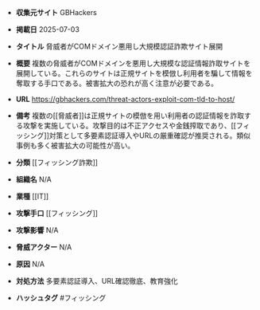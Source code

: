 - **収集元サイト**
GBHackers

- **掲載日**
2025-07-03

- **タイトル**
脅威者がCOMドメイン悪用し大規模認証詐欺サイト展開

- **概要**
複数の脅威者がCOMドメインを悪用し大規模な認証情報詐取サイトを展開している。これらのサイトは正規サイトを模倣し利用者を騙して情報を奪取する手口である。被害拡大の恐れが高く注意が必要である。

- **URL**
https://gbhackers.com/threat-actors-exploit-com-tld-to-host/

- **備考**
複数の[[脅威者]]は正規サイトの模倣を用い利用者の認証情報を詐取する攻撃を実施している。攻撃目的は不正アクセスや金銭搾取であり、[[フィッシング]]対策として多要素認証導入やURLの厳重確認が推奨される。類似事例も多く被害拡大の可能性が高い。

- **分類**
[[フィッシング詐欺]]

- **組織名**
N/A

- **業種**
[[IT]]

- **攻撃手口**
[[フィッシング]]

- **攻撃影響**
N/A

- **脅威アクター**
N/A

- **原因**
N/A

- **対処方法**
多要素認証導入、URL確認徹底、教育強化

- **ハッシュタグ**
#フィッシング
